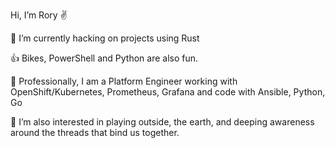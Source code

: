 Hi, I’m Rory ✌️

🌱 I’m currently hacking on projects using Rust

👍 Bikes, PowerShell and Python are also fun.

🦬 Professionally, I am a Platform Engineer working with OpenShift/Kubernetes, Prometheus, Grafana and code with Ansible, Python, Go

👀 I’m also interested in playing outside, the earth, and deeping awareness around the threads that bind us together.

<!-- - 💞️ I’m looking to collaborate on ... -->
<!-- - 📫 How to reach me ...   -->

<!---
rchap4/rchap4 is a ✨ special ✨ repository because its `README.md` (this file) appears on your GitHub profile.
You can click the Preview link to take a look at your changes.
--->
